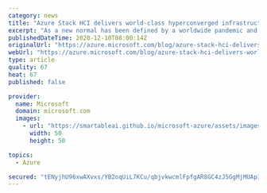 ```yaml
---
category: news
title: "Azure Stack HCI delivers world-class hyperconverged infrastructure"
excerpt: "As a new normal has been defined by a worldwide pandemic and economic changes this year, businesses have sought new ways to optimize the delivery of their goods and services and better IT cost efficiency in an increasingly remote work environment."
publishedDateTime: 2020-12-10T08:00:14Z
originalUrl: "https://azure.microsoft.com/blog/azure-stack-hci-delivers-world-class-hyperconverged-infrastructure/"
webUrl: "https://azure.microsoft.com/blog/azure-stack-hci-delivers-world-class-hyperconverged-infrastructure/"
type: article
quality: 67
heat: 67
published: false

provider:
  name: Microsoft
  domain: microsoft.com
  images:
    - url: "https://smartableai.github.io/microsoft-azure/assets/images/organizations/microsoft.com-50x50.jpg"
      width: 50
      height: 50

topics:
  - Azure

secured: "tENyjhU96xwAXvxs/YB2oqUiL7KCu/qbjvkwcmlFpfgAR8GC4zJ5GgMjMUAp1lREKGlZfyN8TuSKohbjnfmvPL7tWSqV/l874nR6x8vTByToAeghEhkwFqaMv/105JVLVBj/GxrWU3YsY1letvAm/T9O/lYC8X38MfjVobtv1l/ID6hBSle8IJccChtxRBILaqILfpOfNlO4MFwus03pFC7gk4NpSWSD27T9GgFp4pHINHRFQmxFmt2qZgUAFQcUkPznPOz0W+QwnwabRgU1oDf71SQERGhWyjbn7wNDIBROhjig+cRT8tLLc+ZjkaK2QFGc5NdwA+2MPUdcBGqhyrfZlbrQpaolVytxQWRgvgk=;QtT7vH0jjWLkxq8HHobopQ=="
---
```


